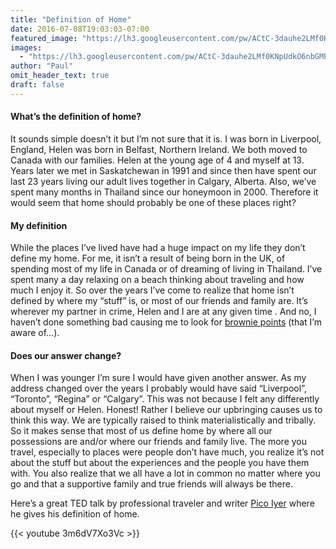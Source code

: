 ```yaml
---
title: "Definition of Home"
date: 2016-07-08T19:03:03-07:00
featured_image: "https://lh3.googleusercontent.com/pw/ACtC-3dauhe2LMf0KNpUdkO6nbGMPj8NxwxsT1rVRNE251tB7_otvhl2VnQCOIt0iB2JnYeMoHaTKKrgOI29XesZEypq6ZPneceuks7Q0TWn3tmcnbCFkHR9oieXd145raL0dvjwNLlGD3XYXg7NpNKn4-p1rg=w1024-h768-no"
images:
  - "https://lh3.googleusercontent.com/pw/ACtC-3dauhe2LMf0KNpUdkO6nbGMPj8NxwxsT1rVRNE251tB7_otvhl2VnQCOIt0iB2JnYeMoHaTKKrgOI29XesZEypq6ZPneceuks7Q0TWn3tmcnbCFkHR9oieXd145raL0dvjwNLlGD3XYXg7NpNKn4-p1rg=w1024-h768-no"
author: "Paul"
omit_header_text: true
draft: false
---
```


#### What’s the definition of home?

It sounds simple doesn’t it but I’m not sure that it is. I was born in Liverpool, England, Helen was born in Belfast, Northern Ireland. We both moved to Canada with our families. Helen at the young age of 4 and myself at 13. Years later we met in Saskatchewan in 1991 and since then have spent our last 23 years living our adult lives together in Calgary, Alberta. Also, we’ve spent many months in Thailand since our honeymoon in 2000. Therefore it would seem that home should probably be one of these places right?

#### My definition

While the places I’ve lived have had a huge impact on my life they don’t define my home. For me, it isn’t a result of being born in the UK, of spending most of my life in Canada or of dreaming of living in Thailand. I’ve spent many a day relaxing on a beach thinking about traveling and how much I enjoy it. So over the years I’ve come to realize that home isn’t defined by where my “stuff” is, or most of our friends and family are. It’s wherever my partner in crime, Helen and I are at any given time . And no, I haven’t done something bad causing me to look for [brownie points](https://en.wikipedia.org/wiki/Brownie_points) (that I’m aware of…).

#### Does our answer change?

When I was younger I’m sure I would have given another answer. As my address changed over the years I probably would have said “Liverpool”, “Toronto”, “Regina” or “Calgary”. This was not because I felt any differently about myself or Helen. Honest! Rather I believe our upbringing causes us to think this way. We are typically raised to think materialistically and tribally. So it makes sense that most of us define home by where all our possessions are and/or where our friends and family live. The more you travel, especially to places were people don’t have much, you realize it’s not about the stuff but about the experiences and the people you have them with. You also realize that we all have a lot in common no matter where you go and that a supportive family and true friends will always be there.

Here’s a great TED talk by professional traveler and writer [Pico Iyer](https://en.wikipedia.org/wiki/Pico_Iyer) where he gives his definition of home.

{{< youtube 3m6dV7Xo3Vc >}}
